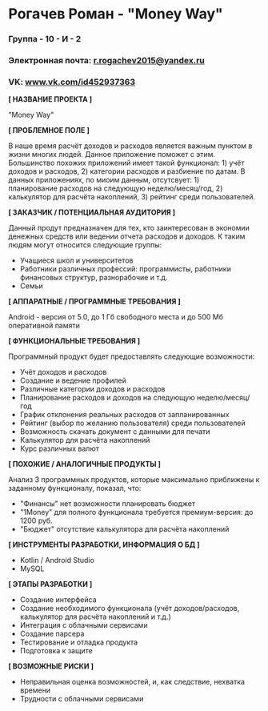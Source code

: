 # Рогачев Роман - "Money Way"

### Группа - 10 - И - 2
### Электронная почта: r.rogachev2015@yandex.ru
### VK: www.vk.com/id452937363

**[ НАЗВАНИЕ ПРОЕКТА ]**

"Money Way"

**[ ПРОБЛЕМНОЕ ПОЛЕ ]**

В наше время расчёт доходов и расходов является важным пунктом в жизни многих людей. Данное приложение поможет с этим. Большинство похожих приложений имеет такой функционал: 1) учёт доходов и расходов, 2) категории расходов и разбиение по датам. В данных приложениях, по миоим данным, отсутсвует: 1) планирование расходов на следующую неделю/месяц/год, 2) калькулятор для расчёта накоплений, 3) рейтинг среди пользователей.

**[ ЗАКАЗЧИК / ПОТЕНЦИАЛЬНАЯ АУДИТОРИЯ ]**

Данный продут предназначен для тех, кто заинтересован в экономии денежных средств или ведении отчета расходов и доходов. К таким людям могут относится следующие группы:

* Учащиеся школ и университетов
* Работники различных профессий: программисты, работники финансовых структур, разнорабочие и т.д.
* Семьи

**[ АППАРАТНЫЕ / ПРОГРАММНЫЕ ТРЕБОВАНИЯ ]**

Android - версия от 5.0, до 1 Гб свободного места и до 500 Мб оперативной памяти

**[ ФУНКЦИОНАЛЬНЫЕ ТРЕБОВАНИЯ ]**

Программный продукт будет предоставлять следующие возможности:

* Учёт доходов и расходов
* Создание и ведение профилей
* Различные категории доходов и расходов
* Планирование расходов и доходов на следующую неделю/месяц/год
* График отклонения реальных расходов от запланированных
* Рейтинг (выбор по желанию пользователя) среди пользователей
* Возможность скачать документ с данными для печати
* Калькулятор для расчёта накоплений
* Курс различных валют

**[ ПОХОЖИЕ / АНАЛОГИЧНЫЕ ПРОДУКТЫ ]**

Анализ 3 программных продуктов, которые максимально приближены к заданному функционалу, показал, что:

* "Финансы" нет возможности планировать бюджет
* "1Money" для полного функционала требуется премиум-версия: до 1200 руб.
* "Бюджет" отсутствие калькулятора для расчёта накоплений

**[ ИНСТРУМЕНТЫ РАЗРАБОТКИ, ИНФОРМАЦИЯ О БД ]**

* Kotlin / Android Studio
* MySQL

**[ ЭТАПЫ РАЗРАБОТКИ ]**

* Создание интерфейса
* Создание необходимого функционала (учёт доходов/расходов, калькулятор для расчёта накоплений и т.д.)
* Интеграция с облачными сервисами
* Создание парсера
* Тестирование и отладка продукта
* Подготовка к защите

**[ ВОЗМОЖНЫЕ РИСКИ ]**

* Неправильная оценка возможностей, и, как следствие, нехватка времени
* Трудности с облачными сервисами
